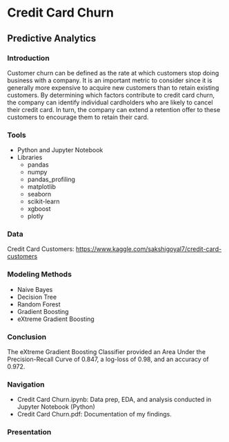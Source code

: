 # Credit Card Churn
## Predictive Analytics

### Introduction
Customer churn can be defined as the rate at which customers stop doing business with a company. It is an important metric to consider since it is generally more expensive to acquire new customers than to retain existing customers. By determining which factors contribute to credit card churn, the company can identify individual cardholders who are likely to cancel their credit card. In turn, the company can extend a retention offer to these customers to encourage them to retain their card. 
 
### Tools
* Python and Jupyter Notebook 
* Libraries
  * pandas
  * numpy
  * pandas_profiling
  * matplotlib
  * seaborn
  * scikit-learn
  * xgboost
  * plotly

### Data
Credit Card Customers: https://www.kaggle.com/sakshigoyal7/credit-card-customers 

### Modeling Methods
* Naive Bayes
* Decision Tree
* Random Forest
* Gradient Boosting
* eXtreme Gradient Boosting

### Conclusion
The eXtreme Gradient Boosting Classifier provided an Area Under the Precision-Recall Curve of 0.847, a log-loss of 0.98, and an accuracy of 0.972. 


### Navigation
* Credit Card Churn.ipynb: Data prep, EDA, and analysis conducted in Jupyter Notebook (Python) 
* Credit Card Churn.pdf: Documentation of my findings.

### Presentation
<!-- Update when done [![IMAGE ALT TEXT](http://img.youtube.com/vi/F4EP5Q5jQlY/0.jpg)](https://youtu.be/F4EP5Q5jQlY) -->

